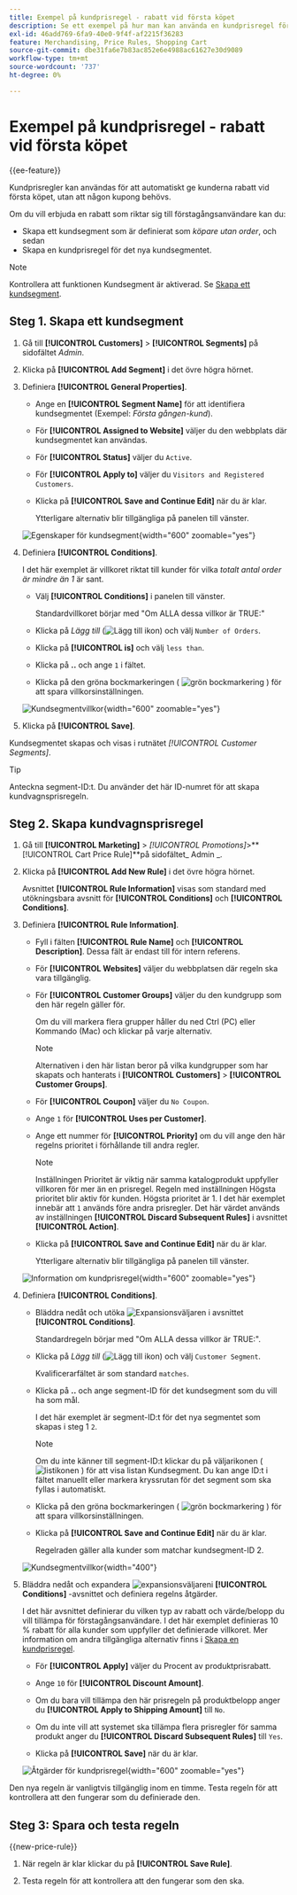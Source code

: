 ```yaml
---
title: Exempel på kundprisregel - rabatt vid första köpet
description: Se ett exempel på hur man kan använda en kundprisregel för att erbjuda en rabatt till förstagångskunder.
exl-id: 46add769-6fa9-40e0-9f4f-af2215f36283
feature: Merchandising, Price Rules, Shopping Cart
source-git-commit: dbe31fa6e7b83ac852e6e4988ac61627e30d9089
workflow-type: tm+mt
source-wordcount: '737'
ht-degree: 0%

---
```


# Exempel på kundprisregel - rabatt vid första köpet

{{ee-feature}}

Kundprisregler kan användas för att automatiskt ge kunderna rabatt vid första köpet, utan att någon kupong behövs.

Om du vill erbjuda en rabatt som riktar sig till förstagångsanvändare kan du:

- Skapa ett kundsegment som är definierat som _köpare utan order_, och sedan
- Skapa en kundprisregel för det nya kundsegmentet.

>[!NOTE]
>
>Kontrollera att funktionen Kundsegment är aktiverad. Se [Skapa ett kundsegment](../customers/customer-segment-create.md).

## Steg 1. Skapa ett kundsegment

1. Gå till **[!UICONTROL Customers]** > **[!UICONTROL Segments]** på sidofältet _Admin_.

1. Klicka på **[!UICONTROL Add Segment]** i det övre högra hörnet.

1. Definiera **[!UICONTROL General Properties]**.

   - Ange en **[!UICONTROL Segment Name]** för att identifiera kundsegmentet (Exempel: _Första gången-kund_).

   - För **[!UICONTROL Assigned to Website]** väljer du den webbplats där kundsegmentet kan användas.

   - För **[!UICONTROL Status]** väljer du `Active`.

   - För **[!UICONTROL Apply to]** väljer du `Visitors and Registered Customers`.

   - Klicka på **[!UICONTROL Save and Continue Edit]** när du är klar.

     Ytterligare alternativ blir tillgängliga på panelen till vänster.

   ![Egenskaper för kundsegment](./assets/customer-segment-first-time.png){width="600" zoomable="yes"}

1. Definiera **[!UICONTROL Conditions]**.

   I det här exemplet är villkoret riktat till kunder för vilka _totalt antal order är mindre än 1_ är sant.

   - Välj **[!UICONTROL Conditions]** i panelen till vänster.

     Standardvillkoret börjar med &quot;Om ALLA dessa villkor är TRUE:&quot;

   - Klicka på _Lägg till_ (![Lägg till ikon](../assets/icon-add-green-circle.png)) och välj `Number of Orders`.

   - Klicka på **[!UICONTROL is]** och välj `less than`.

   - Klicka på **..** och ange `1` i fältet.

   - Klicka på den gröna bockmarkeringen ( ![grön bockmarkering](../assets/icon-checkmark-green-circle.png) ) för att spara villkorsinställningen.

   ![Kundsegmentvillkor](./assets/customer-segment-first-time-condition.png){width="600" zoomable="yes"}

1. Klicka på **[!UICONTROL Save]**.

Kundsegmentet skapas och visas i rutnätet _[!UICONTROL Customer Segments]_.

>[!TIP]
>
>Anteckna segment-ID:t. Du använder det här ID-numret för att skapa kundvagnsprisregeln.

## Steg 2. Skapa kundvagnsprisregel

1. Gå till **[!UICONTROL Marketing]** > _[!UICONTROL Promotions]_>**[!UICONTROL Cart Price Rule]**på sidofältet_ Admin _.

1. Klicka på **[!UICONTROL Add New Rule]** i det övre högra hörnet.

   Avsnittet **[!UICONTROL Rule Information]** visas som standard med utökningsbara avsnitt för **[!UICONTROL Conditions]** och **[!UICONTROL Conditions]**.

1. Definiera **[!UICONTROL Rule Information]**.

   - Fyll i fälten **[!UICONTROL Rule Name]** och **[!UICONTROL Description]**. Dessa fält är endast till för intern referens.

   - För **[!UICONTROL Websites]** väljer du webbplatsen där regeln ska vara tillgänglig.

   - För **[!UICONTROL Customer Groups]** väljer du den kundgrupp som den här regeln gäller för.

     Om du vill markera flera grupper håller du ned Ctrl (PC) eller Kommando (Mac) och klickar på varje alternativ.

     >[!NOTE]
     >
     >Alternativen i den här listan beror på vilka kundgrupper som har skapats och hanterats i **[!UICONTROL Customers]** > **[!UICONTROL Customer Groups]**.

   - För **[!UICONTROL Coupon]** väljer du `No Coupon`.

   - Ange `1` för **[!UICONTROL Uses per Customer]**.

   - Ange ett nummer för **[!UICONTROL Priority]** om du vill ange den här regelns prioritet i förhållande till andra regler.

     >[!NOTE]
     >
     >Inställningen Prioritet är viktig när samma katalogprodukt uppfyller villkoren för mer än en prisregel. Regeln med inställningen Högsta prioritet blir aktiv för kunden. Högsta prioritet är 1. I det här exemplet innebär att `1` används före andra prisregler. Det här värdet används av inställningen **[!UICONTROL Discard Subsequent Rules]** i avsnittet **[!UICONTROL Action]**.

   - Klicka på **[!UICONTROL Save and Continue Edit]** när du är klar.

     Ytterligare alternativ blir tillgängliga på panelen till vänster.

   ![Information om kundprisregel](./assets/rule-information-first-time.png){width="600" zoomable="yes"}

1. Definiera **[!UICONTROL Conditions]**.

   - Bläddra nedåt och utöka ![Expansionsväljaren](../assets/icon-display-expand.png) i avsnittet **[!UICONTROL Conditions]**.

     Standardregeln börjar med &quot;Om ALLA dessa villkor är TRUE:&quot;.

   - Klicka på _Lägg till_ (![Lägg till ikon](../assets/icon-add-green-circle.png)) och välj `Customer Segment`.

     Kvalificerarfältet är som standard `matches`.

   - Klicka på **..** och ange segment-ID för det kundsegment som du vill ha som mål.

     I det här exemplet är segment-ID:t för det nya segmentet som skapas i steg 1 `2`.

     >[!NOTE]
     >
     >Om du inte känner till segment-ID:t klickar du på väljarikonen ( ![listikonen](../assets/icon-list-chooser.png) ) för att visa listan Kundsegment. Du kan ange ID:t i fältet manuellt eller markera kryssrutan för det segment som ska fyllas i automatiskt.

   - Klicka på den gröna bockmarkeringen ( ![grön bockmarkering](../assets/icon-checkmark-green-circle.png) ) för att spara villkorsinställningen.

   - Klicka på **[!UICONTROL Save and Continue Edit]** när du är klar.

     Regelraden gäller alla kunder som matchar kundsegment-ID 2.

   ![Kundsegmentvillkor](./assets/customer-segment-matches.png){width="400"}

1. Bläddra nedåt och expandera ![expansionsväljaren](../assets/icon-display-expand.png)i **[!UICONTROL Conditions]** -avsnittet och definiera regelns åtgärder.

   I det här avsnittet definierar du vilken typ av rabatt och värde/belopp du vill tillämpa för förstagångsanvändare. I det här exemplet definieras 10 % rabatt för alla kunder som uppfyller det definierade villkoret. Mer information om andra tillgängliga alternativ finns i [Skapa en kundprisregel](price-rules-cart-create.md).

   - För **[!UICONTROL Apply]** väljer du Procent av produktprisrabatt.

   - Ange `10` för **[!UICONTROL Discount Amount]**.

   - Om du bara vill tillämpa den här prisregeln på produktbelopp anger du **[!UICONTROL Apply to Shipping Amount]** till `No`.

   - Om du inte vill att systemet ska tillämpa flera prisregler för samma produkt anger du **[!UICONTROL Discard Subsequent Rules]** till `Yes`.

   - Klicka på **[!UICONTROL Save]** när du är klar.

   ![Åtgärder för kundprisregel](./assets/actions-first-time.png){width="600" zoomable="yes"}

Den nya regeln är vanligtvis tillgänglig inom en timme. Testa regeln för att kontrollera att den fungerar som du definierade den.

## Steg 3: Spara och testa regeln

{{new-price-rule}}

1. När regeln är klar klickar du på **[!UICONTROL Save Rule]**.

1. Testa regeln för att kontrollera att den fungerar som den ska.
